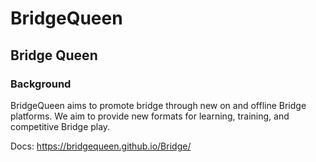 # BridgeQueen
## Bridge Queen

### Background
BridgeQueen aims to promote bridge through new on and offline Bridge platforms.  We aim to provide new formats for learning, training, and competitive Bridge play.

Docs: https://bridgequeen.github.io/Bridge/
